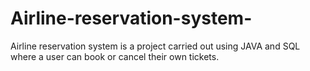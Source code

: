 # Airline-reservation-system-
Airline reservation system is a project carried out using JAVA and SQL where a user can book or cancel their own tickets.

